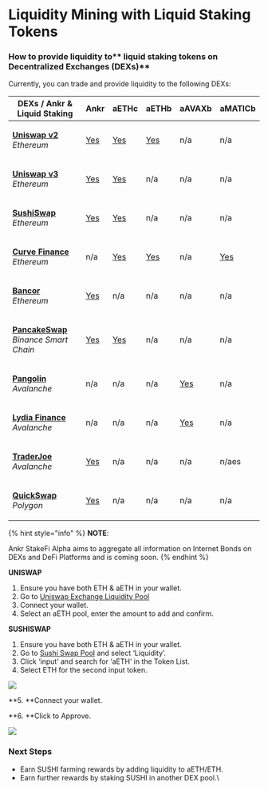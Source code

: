 # Liquidity Mining with Liquid Staking Tokens

### How to provide liquidity to\*\* **liquid staking tokens** on Decentralized Exchanges (DEXs)\*\*

Currently, you can trade and provide liquidity to the following DEXs:

| **DEXs / Ankr & Liquid Staking**                                                                              | **Ankr**                                                                                   | **aETHc**                                                                           | **aETHb**                                                                          | **aAVAXb**                                                                              | **aMATICb**                        |
| ------------------------------------------------------------------------------------------------------------- | ------------------------------------------------------------------------------------------ | ----------------------------------------------------------------------------------- | ---------------------------------------------------------------------------------- | --------------------------------------------------------------------------------------- | ---------------------------------- |
| <p><a href="https://app.uniswap.org/#/swap?use=V2"><strong>Uniswap v2</strong></a><br><em>Ethereum</em></p>   | [Yes](https://v2.info.uniswap.org/pair/0x5201883feeb05822ce25c9af8ab41fc78ca73fa9)         | [Yes](https://v2.info.uniswap.org/pair/0x6147805e1011417b93e5d693424a62a70d09d0e5)  | [Yes](https://v2.info.uniswap.org/pair/0x8cc02fc0548d970d88db5b34b02a39f3d6c184eb) | n/a                                                                                     | n/a                                |
| <p><a href="https://uniswap.org"><strong>Uniswap v3</strong></a><br><em>Ethereum</em></p>                     | [Yes](https://info.uniswap.org/#/pools/0x13dc0a39dc00f394e030b97b0b569dedbe634c0d)         | [Yes](https://info.uniswap.org/#/tokens/0xe95a203b1a91a908f9b9ce46459d101078c2c3cb) | n/a                                                                                | n/a                                                                                     | n/a                                |
| <p><a href="https://sushi.com"><strong>SushiSwap</strong></a><br><em>Ethereum</em></p>                        | [Yes](https://analytics.sushi.com/pairs/0x1241f4a348162d99379a23e73926cf0bfcbf131e)        | [Yes](https://analytics.sushi.com/pairs/0xfa5bc40c3bd5afa8bc2fe6b84562fee16fb2df5f) | n/a                                                                                | n/a                                                                                     | n/a                                |
| <p><a href="https://curve.fi"><strong>Curve Finance</strong></a><br><em>Ethereum</em></p>                     | n/a                                                                                        | [Yes](https://curve.fi/ankreth/)                                                    | [Yes](https://curve.fi/factory/56/)                                                | n/a                                                                                     | [Yes](https://curve.fi/factory/58) |
| <p><a href="https://bancor.network"><strong>Bancor</strong></a><br><em>Ethereum</em></p>                      | [Yes](https://app.bancor.network/eth/data/)                                                | n/a                                                                                 | n/a                                                                                | n/a                                                                                     | n/a                                |
| <p><a href="https://pancakeswap.finance"><strong>PancakeSwap</strong></a><br><em>Binance Smart Chain</em></p> | [Yes](https://pancakeswap.info/pool/0x3147f98b8f9c53acdf8f16332ead12b592a1a4ae)            | [Yes](https://pancakeswap.info/token/0x973616ff3b9d8f88411c5b4e6f928ee541e4d01f)    | n/a                                                                                | n/a                                                                                     | n/a                                |
| <p><a href="https://pangolin.exchange"><strong>Pangolin</strong></a><br><em>Avalanche</em></p>                | n/a                                                                                        | n/a                                                                                 | n/a                                                                                | [Yes](https://info.pangolin.exchange/#/pair/0xaa9a58792cbfa3de9cef36a5cf0e3608a6a106b7) | n/a                                |
| <p><a href="https://www.lydia.finance"><strong>Lydia Finance</strong></a><br><em>Avalanche</em></p>           | n/a                                                                                        | n/a                                                                                 | n/a                                                                                | [Yes](https://info.lydia.finance/#/pair/0xba4486e7a6f74be11fb7159d205f876168c906aa)     | n/a                                |
| <p><strong></strong><a href="https://traderjoe.xyz"><strong>TraderJoe</strong></a><br><em>Avalanche</em></p>  | [Yes](https://analytics.traderjoexyz.com/pairs/0x754a67d24fa2cc9caa9596566dd72f44c32a7afc) | n/a                                                                                 | n/a                                                                                | n/a                                                                                     | n/aes                              |
| <p><a href="https://quickswap.exchange"><strong>QuickSwap</strong></a><br><em>Polygon</em></p>                | [Yes](https://info.quickswap.exchange/pair/0x54db9acc40fd2ce8048fc36330502eedcecb71ba)     | n/a                                                                                 | n/a                                                                                | n/a                                                                                     | n/a                                |

{% hint style="info" %}
**NOTE**:

Ankr StakeFi Alpha aims to aggregate all information on Internet Bonds on DEXs and DeFi Platforms and is coming soon​.
{% endhint %}

**UNISWAP**

1. Ensure you have both ETH & aETH in your wallet.
2. Go to [Uniswap Exchange Liquidity Pool](https://uniswap.exchange/pool)​
3. Connect your wallet.
4. Select an aETH pool, enter the amount to add and confirm.

**SUSHISWAP**

1. Ensure you have both ETH & aETH in your wallet.
2. Go to [Sushi Swap Pool](https://exchange.sushi.com/#/pool) and select ‘Liquidity’.
3. Click ‘input’ and search for ‘aETH’ in the Token List.
4. Select ETH for the second input token.

![](https://lh3.googleusercontent.com/ZgwcOpjpFYaYtTQGmFA3BIjUYmkSupoHKkeqz5kMtFE26u4rqAqLsWCz2TZvW8BrLHkRUE-7pe0EDSxJQ\_tyDFxbZal5tjyOfsPaCoeo7YyI-x0NmSQ2EEO3hINC9SC8nxoPP1le)

\*\*5. \*\*Connect your wallet.

\*\*6. \*\*Click to Approve.

![](https://lh6.googleusercontent.com/hZw1As67M12yHFac4WSCQxopoyHPRQmfai9jE\_v22IL3AIckeC4F-A1\_nS-FX5jUY3LLAmg-NAbtOnPkWyXqqA8z\_ieu1pd08S9MDlHaf\_rGjlrl48r2yja2rlkx\_M58LzFjJ7Qe)

### **Next Steps**

* Earn SUSHI farming rewards by adding liquidity to aETH/ETH.
* Earn further rewards by staking SUSHI in another DEX pool.\\
